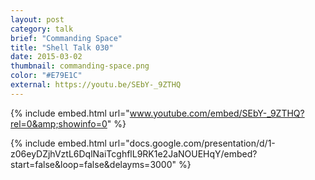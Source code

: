```yaml
---
layout: post
category: talk
brief: "Commanding Space"
title: "Shell Talk 030"
date: 2015-03-02
thumbnail: commanding-space.png
color: "#E79E1C"
external: https://youtu.be/SEbY-_9ZTHQ
---
```


{% include embed.html url="www.youtube.com/embed/SEbY-_9ZTHQ?rel=0&amp;showinfo=0" %}

{% include embed.html url="docs.google.com/presentation/d/1-z06eyDZjhVztL6DqlNaiTcghflL9RK1e2JaNOUEHqY/embed?start=false&loop=false&delayms=3000" %}
